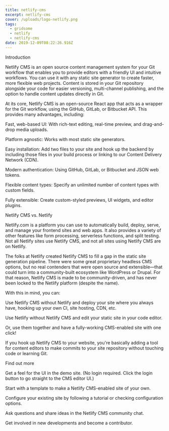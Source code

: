 ```yaml
---
title: netlify-cms
excerpt: netlify-cms
cover: /uploads/logo-netlify.png
tags:
  - gridsome
  - netlify
  - netlify-cms
date: 2019-12-09T08:22:26.916Z
---
```

Introduction

Netlify CMS is an open source content management system for your Git workflow that enables you to provide editors with a friendly UI and intuitive workflows. You can use it with any static site generator to create faster, more flexible web projects. Content is stored in your Git repository alongside your code for easier versioning, multi-channel publishing, and the option to handle content updates directly in Git.



At its core, Netlify CMS is an open-source React app that acts as a wrapper for the Git workflow, using the GitHub, GitLab, or Bitbucket API. This provides many advantages, including:



Fast, web-based UI: With rich-text editing, real-time preview, and drag-and-drop media uploads.

Platform agnostic: Works with most static site generators.

Easy installation: Add two files to your site and hook up the backend by including those files in your build process or linking to our Content Delivery Network (CDN).

Modern authentication: Using GitHub, GitLab, or Bitbucket and JSON web tokens.

Flexible content types: Specify an unlimited number of content types with custom fields.

Fully extensible: Create custom-styled previews, UI widgets, and editor plugins.

Netlify CMS vs. Netlify

Netlify.com is a platform you can use to automatically build, deploy, serve, and manage your frontend sites and web apps. It also provides a variety of other features like form processing, serverless functions, and split testing. Not all Netlify sites use Netlify CMS, and not all sites using Netlify CMS are on Netlify.



The folks at Netlify created Netlify CMS to fill a gap in the static site generation pipeline. There were some great proprietary headless CMS options, but no real contenders that were open source and extensible—that could turn into a community-built ecosystem like WordPress or Drupal. For that reason, Netlify CMS is made to be community-driven, and has never been locked to the Netlify platform (despite the name).



With this in mind, you can:



Use Netlify CMS without Netlify and deploy your site where you always have, hooking up your own CI, site hosting, CDN, etc.

Use Netlify without Netlify CMS and edit your static site in your code editor.

Or, use them together and have a fully-working CMS-enabled site with one click!

If you hook up Netlify CMS to your website, you're basically adding a tool for content editors to make commits to your site repository without touching code or learning Git.



Find out more

Get a feel for the UI in the demo site. (No login required. Click the login button to go straight to the CMS editor UI.)

Start with a template to make a Netlify CMS-enabled site of your own.

Configure your existing site by following a tutorial or checking configuration options.

Ask questions and share ideas in the Netlify CMS community chat.

Get involved in new developments and become a contributor.
